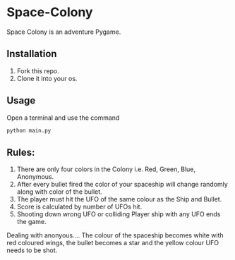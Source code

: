 # Space-Colony 
Space Colony is an adventure Pygame.

## Installation

1. Fork this repo.
2. Clone it into your os.

## Usage

Open a terminal and use the command
```bash
python main.py
```

## Rules:

1. There are only four colors in the Colony i.e. Red, Green, Blue, Anonymous.
2. After every bullet fired the color of your spaceship will change randomly along with color of the bullet.
3. The player must hit the UFO of the same colour as the Ship and Bullet.
4. Score is calculated by number of UFOs hit.
5. Shooting down wrong UFO or colliding Player ship with any UFO ends the game.

Dealing with anonyous....
The colour of the spaceship becomes white with red coloured wings, the bullet becomes a star and the yellow colour UFO needs to be shot.
	
	


	
